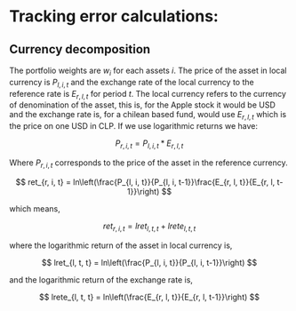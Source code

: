 # Tracking error calculations:

## 

## Currency decomposition

The portfolio weights are $w_{i}$ for each assets $i$. The price of the asset in local currency is $P_{l, i, t}$ and the exchange rate of the local currency to the reference rate is $E_{r, l, t}$ for period $t$. The local currency refers to the currency of denomination of the asset, this is, for the Apple stock it would be USD and the exchange rate is, for a chilean based fund, would use $E_{r, l, t}$ which is the price on one USD in CLP. If we use logarithmic returns we have:

$$ P_{r, i, t} = P_{l, i, t} * E_{r, l, t} $$

Where $P_{r, i, t}$ corresponds to the price of the asset in the reference currency. 

$$ ret_{r, i, t} = ln\left(\frac{P_{l, i, t}}{P_{l, i, t-1}}\frac{E_{r, l, t}}{E_{r, l, t-1}}\right) $$

which means,

$$ ret_{r, i, t} = lret_{l, t, t} + lrete_{l, t, t} $$

where the logarithmic return of the asset in local currency is,

$$ lret_{l, t, t} =  ln\left(\frac{P_{l, i, t}}{P_{l, i, t-1}}\right) $$

and the logarithmic return of the exchange rate is,

$$ lrete_{l, t, t} =  ln\left(\frac{E_{r, l, t}}{E_{r, l, t-1}}\right) $$

